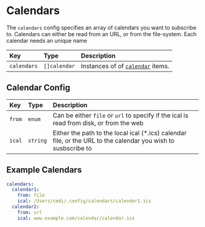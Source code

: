 # Calendars

The `calendars` config specifies an array of calendars you want to subscribe to.
Calendars can either be read from an URL, or from the file-system. Each calendar needs an unique name

| Key        | Type         | Description                                           |
|:-----------|:-------------|:------------------------------------------------------|
| `calendars` | `[]calendar` | Instances of of [`calendar`](#calendar-config) items. |

## Calendar Config

| Key    | Type   | Description                                                                             |
|:-------|:-------|:----------------------------------------------------------------------------------------|
| `from` | `enum` | Can be either `file` or `url` to specify if the ical is read from disk, or from the web |
| `ical` | `string` | Either the path to the local ical (*.ics) calendar file, or the URL to the calendar you wish to susbscribe to |

## Example Calendars

```yaml
calendars:
  calendar1:
    from: file
    ical: /Users/cedi/.config/calendars/calender1.ics
  calendar2:
    from: url
    ical: www.example.com/calendar/calendar.ics
```
